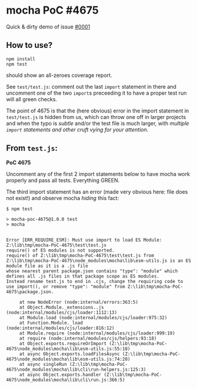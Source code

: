 # mocha PoC \#4675

Quick &amp; dirty demo of issue [\#0001](https://github.com/mochajs/mocha/issues/4675)

## How to use?

```
npm install
npm test
```

should show an all-zeroes coverage report.

See `test/test.js`: comment out the last `import` statement in there and uncomment one of the two `import`s preceeding it to have a proper test run will all green checks.

The point of 4675 is that the (here obvious) error in the import statement in `test/test.js` is hidden from us, which can throw one off in larger projects and when the typo is *subtle* and/or the test file is much larger, with *multiple `import` statements and other cruft vying for your attention*.

## From `test.js`:

**PoC 4675**
 
Uncomment any of the first 2 import statements below to have mocha work properly and pass all tests.
Everything GREEN.
 
The third import statement has an error (made very obvious here: file does not exist!)
and observe mocha *hiding* this fact:

``` 
$ npm test

> mocha-poc-4675@1.0.0 test
> mocha
 
 
Error [ERR_REQUIRE_ESM]: Must use import to load ES Module: Z:\lib\tmp\mocha-PoC-4675\test\test.js
require() of ES modules is not supported.
require() of Z:\lib\tmp\mocha-PoC-4675\test\test.js from Z:\lib\tmp\mocha-PoC-4675\node_modules\mocha\lib\esm-utils.js is an ES module file as it is a .js file
whose nearest parent package.json contains "type": "module" which defines all .js files in that package scope as ES modules.
Instead rename test.js to end in .cjs, change the requiring code to use import(), or remove "type": "module" from Z:\lib\tmp\mocha-PoC-4675\package.json.
 
     at new NodeError (node:internal/errors:363:5)
     at Object.Module._extensions..js (node:internal/modules/cjs/loader:1112:13)
     at Module.load (node:internal/modules/cjs/loader:975:32)
     at Function.Module._load (node:internal/modules/cjs/loader:816:12)
     at Module.require (node:internal/modules/cjs/loader:999:19)
     at require (node:internal/modules/cjs/helpers:93:18)
     at Object.exports.requireOrImport (Z:\lib\tmp\mocha-PoC-4675\node_modules\mocha\lib\esm-utils.js:55:18)
     at async Object.exports.loadFilesAsync (Z:\lib\tmp\mocha-PoC-4675\node_modules\mocha\lib\esm-utils.js:74:20)
     at async singleRun (Z:\lib\tmp\mocha-PoC-4675\node_modules\mocha\lib\cli\run-helpers.js:125:3)
     at async Object.exports.handler (Z:\lib\tmp\mocha-PoC-4675\node_modules\mocha\lib\cli\run.js:366:5)
```

